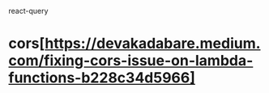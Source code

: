 react-query

# cors[https://devakadabare.medium.com/fixing-cors-issue-on-lambda-functions-b228c34d5966]
